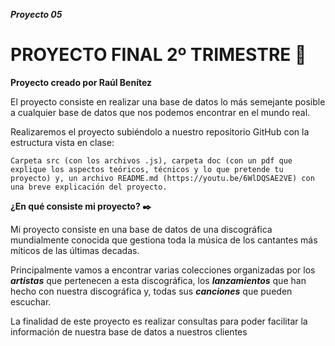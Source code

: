 ***Proyecto 05***

# PROYECTO FINAL 2º TRIMESTRE 📄 


**Proyecto creado por Raúl Benítez**

El proyecto consiste en realizar una base de datos lo más semejante posible a cualquier base de datos que nos podemos encontrar en el mundo real.

Realizaremos el proyecto subiéndolo a nuestro repositorio GitHub con la estructura vista en clase:

```
Carpeta src (con los archivos .js), carpeta doc (con un pdf que explique los aspectos teóricos, técnicos y lo que pretende tu proyecto) y, un archivo README.md (https://youtu.be/6WlDQSAE2VE) con una breve explicación del proyecto.

```

**¿En qué consiste mi proyecto? ✒️**

Mi proyecto consiste en una base de datos de una discográfica mundialmente conocida que gestiona toda la música de los cantantes más míticos de las últimas decadas.

Principalmente vamos a encontrar varias colecciones organizadas por los ***artistas*** que pertenecen a esta discográfica, los ***lanzamientos*** que han hecho con nuestra discográfica y, todas sus ***canciones*** que pueden escuchar.

La finalidad de este proyecto es realizar consultas para poder facilitar la información de nuestra base de datos a nuestros clientes



